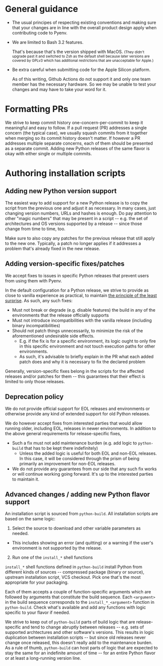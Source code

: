 General guidance
================

* The usual principes of respecting existing conventions and making sure that your changes
  are in line with the overall product design apply when contributing code to Pyenv.

* We are limited to Bash 3.2 features.

  That's because that's the version shipped with MacOS.
  <small>(They didn't upgrade past it and switched to Zsh as the default shell because later versions
  are covered by GPLv3 which has additional restrictions that are unacceptable for Apple.)</small>

* Be extra careful when submitting code for the Apple Silicon platform.

  As of this writing, Github Actions do not support it and only one team member has the necessary hardware.
  So we may be unable to test your changes and may have to take your word for it.


Formatting PRs
==============

We strive to keep commit history one-concern-per-commit to keep it meaningful and easy to follow.
If a pull request (PR) addresses a single concern (the typical case), we usually squash commits
from it together when merging so its commit history doesn't matter.
If however a PR addresses multiple separate concerns, each of them should be presented as a separate commit.
Adding new Python releases of the same flavor is okay with either single or multiple commits.

Authoring installation scripts
==============================

Adding new Python version support
---------------------------------

The easiest way to add support for a new Python release is to copy the script from the previous one
and adjust it as necessary. In many cases, just changing version numbers, URLs and hashes is enough.
Do pay attention to other "magic numbers" that may be present in a script --
e.g. the set of architectures and OS versions supported by a release -- since those change from time to time, too.

Make sure to also copy any patches for the previous release that still apply to the new one.
Typically, a patch no longer applies if it addresses a problem that's already fixed in the new release.

Adding version-specific fixes/patches
-------------------------------------

We accept fixes to issues in specific Python releases that prevent users from using them with Pyenv.

In the default configuration for a Python release, we strive to provide as close to vanilla experience as practical,
to maintain [the principle of the least surprise](https://en.wikipedia.org/wiki/Principle_of_least_astonishment).
As such, any such fixes:

* Must not break or degrade (e.g. disable features) the build in any of the environments that the release officially supports
* Must not introduce incompatibilities with the vanilla release (including binary incompatibilities)
* Should not patch things unnecessarily, to minimize the risk of the aforementioned undesirable side effects.
  * E.g. if the fix is for a specific environment, its logic ought to only fire in this specific environment and not touch execution paths for other environments.
  * As such, it's advisable to briefly explain in the PR what each added patch does and why it is necessary to fix the declared problem

Generally, version-specific fixes belong in the scripts for the affected releases and/or patches for them -- this guarantees that their effect is limited to only those releases.

Deprecation policy
------------------

We do not provide official support for EOL releases and environments or otherwise provide any kind of extended support for old Python releases.

We do however accept fixes from interested parties that would allow running older, including EOL, releases in newer environments.
In addition to the above general requirements for release-specific fixes,

* Such a fix must not add maintenance burden (e.g. add logic to `python-build` that has to be kept there indefinitely)
  * Unless the added logic is useful for both EOL and non-EOL releases. In this case, it will be considered through the prism of being primarily an improvement for non-EOL releases.
* We do not provide any guarantees from our side that any such fix works or will continue working going forward. It's up to the interested parties to maintain it.

Advanced changes / adding new Python flavor support
---------------------------------------------------

An installation script is sourced from `python-build`. All installation scripts are based on the same logic:

1. Select the source to download and other variable parameters as needed.
  * This includes showing an error (and quitting) or a warning if the user's environment is not supported by the release.
2. Run one of the `install_*` shell functions

`install_*` shell functions defined in `python-build` install Python from different kinds of sources -- compressed package (binary or source), upstream installation script, VCS checkout. Pick one that's the most appropriate for your packaging.

Each of them accepts a couple of function-specific arguments which are followed by arguments that constitute the build sequence. Each `<argument>` in the build sequence corresponds to the `install_*_<argument>` function in `python-build`. Check what's available and add any functions with logic specific to your flavor if needed.

We strive to keep out of `python-build` parts of build logic that are release-specific and tend to change abruptly between releases -- e.g. sets of supported archtectures and other software's versions. This results in logic duplication between installation scripts -- but since old releases never change once released, this doesn't really add to the maintenance burden. As a rule of thumb, `python-build` can host parts of logic that are expected to stay the same for an indefinite amount of time -- for an entire Python flavor or at least a long-running version line.
